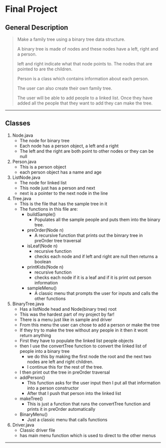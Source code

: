 # Final Project

## General Description
> Make a family tree using a binary tree data structure.
> 
> A binary tree is made of nodes and these nodes have a left, right and a person.
> 
> left and right indicate what that node points to. The nodes that are pointed to are the children.
> 
> Person is a class which contains information about each person.
> 
> The user can also create their own family tree.
> 
> The user will be able to add people to a linked list. Once they have added all the people that they want to add
> they can make the tree.
*** 
## Classes
1. Node.java
   * The node for binary tree
   * Each node has a person object, a left and a right
   * The left and the right are both point to other nodes or they can be null
2. Person.java
   * This is a person object
   * each person object has a name and age
3. ListNode.java
   * The node for linked list
   * This node just has a person and next
   * next is a pointer to the next node in the line
4. Tree.java
   * This is the file that has the sample tree in it
   * The functions in this file are:
     * buildSample()
       * Populates all the sample people and puts them into the binary tree.
     * preOrder(Node n)
       * A recursive function that prints out the binrary tree in preOrder tree traversal
     * isLeaf(Node n)
       * recursive function
       * checks each node and if left and right are null then returns a boolean
     * printKids(Node n)
       * recursive function
       * checks each node if it is a leaf and if it is print out person information
     * sampleMenu()
       * A classic menu that prompts the user for inputs and calls the other functions
5. BinaryTree.java
   * Has a listNode head and Node(binary tree) root
   * This was the hardest part of my project by far!
   * There is a menu just like in sample and driver
   * From this menu the user can chose to add a person or make the tree
   * If they try to make the tree without any people in it then it wont return anything
   * First they have to populate the linked list people objects
   * then I use the convertTree function to convert the linked list of people into a binary tree
     * we do this by making the first node the root and the next two nodes are left and right children.
     * I continue this for the rest of the tree.
   * I then print out the tree in preOrder traversal 
   * addPerson()
     * This function asks for the user input then I put all that information into a person constructor
     * After that I push that person into the linked list 
   * makeTree()
     * This is just a function that runs the convertTree function and prints it in preOrder automatically
   * BinaryMenu()
     * Just a classic menu that calls functions  
6. Driver.java
   * Classic driver file
   * has main menu function which is used to direct to the other menus  

*** 

